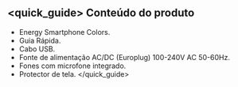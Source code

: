 ## <quick_guide> Conteúdo do produto

* Energy Smartphone Colors.
* Guia Rápida.
* Cabo USB.
* Fonte de alimentação AC/DC (Europlug) 100-240V AC 50-60Hz.
* Fones com microfone integrado. 
* Protector de tela.
</quick_guide>
